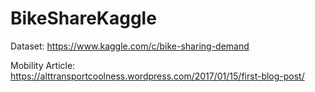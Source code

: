 # BikeShareKaggle

Dataset:
https://www.kaggle.com/c/bike-sharing-demand

Mobility Article:
https://alttransportcoolness.wordpress.com/2017/01/15/first-blog-post/
